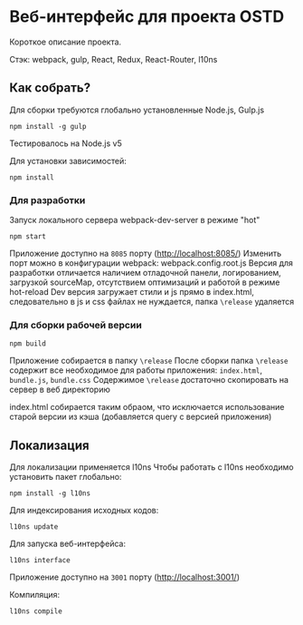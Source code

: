 # Веб-интерфейс для проекта OSTD
Короткое описание проекта.

Стэк: webpack, gulp, React, Redux, React-Router, l10ns

## Как собрать?
Для сборки требуются глобально установленные Node.js, Gulp.js

`npm install -g gulp`

Тестировалось на Node.js v5

Для установки зависимостей:

`npm install`

### Для разработки
Запуск локального сервера webpack-dev-server в режиме "hot"

`npm start`

Приложение доступно на `8085` порту ([http://localhost:8085/](http://localhost:8085/))
Изменить порт можно в конфигурации webpack: webpack.config.root.js
Версия для разработки отличается наличием отладочной панели, логированием, загрузкой sourceMap, отсутствием оптимизаций и работой в режиме hot-reload
Dev версия загружает стили и js прямо в index.html, следовательно в js и css файлах не нуждается, папка `\release` удаляется

### Для сборки рабочей версии
`npm build`

Приложение собирается в папку `\release`
После сборки папка `\release` содержит все необходимое для работы приложения: `index.html`, `bundle.js`, `bundle.css`
Содержимое `\release` достаточно скопировать на сервер в веб директорию

index.html собирается таким обраом, что исключается использование старой версии из кэша (добавляется query с версией приложения)

## Локализация
Для локализации применяется l10ns
Чтобы работать с l10ns необходимо установить пакет глобально:

`npm install -g l10ns`

Для индексирования исходных кодов:

`l10ns update`

Для запуска веб-интерфейса:

`l10ns interface`

Приложение доступно на `3001` порту ([http://localhost:3001/](http://localhost:3001/))

Компиляция:

`l10ns compile`